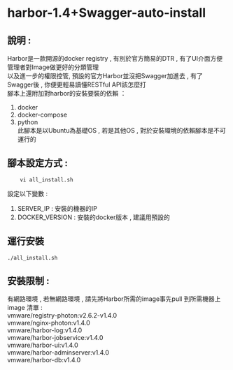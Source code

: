 # harbor-1.4+Swagger-auto-install

說明 : 
-------
Harbor是一款開源的docker registry , 有別於官方簡易的DTR , 有了UI介面方便管理者對Image做更好的分類管理 <br>
以及進一步的權限控管, 預設的官方Harbor並沒把Swagger加進去 , 有了Swagger後 , 你便更輕易讀懂RESTful API該怎麼打 <br>
腳本上還附加對harbor的安裝要裝的依賴 ：<br>
1. docker<br>
2. docker-compose<br>
3. python <br>
此腳本是以Ubuntu為基礎OS , 若是其他OS , 對於安裝環境的依賴腳本是不可運行的<br>

腳本設定方式 :
-------
        vi all_install.sh 
設定以下變數 : <br>
1. SERVER_IP : 安裝的機器的IP <br>
2. DOCKER_VERSION : 安裝的docker版本 , 建議用預設的 <br>


運行安裝 
-------
    ./all_install.sh 


安裝限制 :
-------
有網路環境 , 若無網路環境 , 請先將Harbor所需的image事先pull 到所需機器上 <br>
image 清單 : <br>
vmware/registry-photon:v2.6.2-v1.4.0  <br>
vmware/nginx-photon:v1.4.0 <br>
vmware/harbor-log:v1.4.0  <br>
vmware/harbor-jobservice:v1.4.0  <br>
vmware/harbor-ui:v1.4.0 <br>
vmware/harbor-adminserver:v1.4.0 <br>
vmware/harbor-db:v1.4.0 <br>
